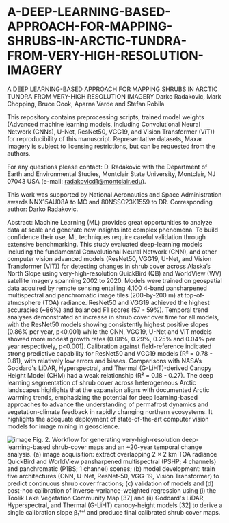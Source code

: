 # A-DEEP-LEARNING-BASED-APPROACH-FOR-MAPPING-SHRUBS-IN-ARCTIC-TUNDRA-FROM-VERY-HIGH-RESOLUTION-IMAGERY



A DEEP LEARNING-BASED APPROACH FOR MAPPING SHRUBS IN ARCTIC TUNDRA FROM VERY-HIGH RESOLUTION IMAGERY
Darko Radakovic, Mark Chopping, Bruce Cook, Aparna Varde and Stefan Robila


This repository contains preprocessing scripts, trained model weights (Advanced machine learning models, including Convolutional Neural Network (CNNs), U-Net, ResNet50, VGG19, and Vision Transformer (ViT)) for reproducibility of this manuscript. Representative datasets, Maxar imagery is subject to licensing restrictions, but can be requested from the authors.

For any questions please contact:
D. Radakovic with the Department of Earth and Environmental Studies, Montclair State University, Montclair, NJ 07043 USA (e-mail: radakovicd1@montclair.edu). 

This work was supported by National Aeronautics and Space Administration awards NNX15AU08A to MC and 80NSSC23K1559 to DR. Corresponding author: Darko Radakovic. 

Abstract:
Machine Learning (ML) provides great opportunities to analyze data at scale and generate new insights into complex phenomena. To build confidence their use, ML techniques require careful validation through extensive benchmarking. This study evaluated deep-learning models including the fundamental Convolutional Neural Network (CNN), and other computer vision advanced models (ResNet50, VGG19, U-Net, and Vision Transformer (ViT)) for detecting changes in shrub cover across Alaska’s North Slope using very-high-resolution QuickBird (QB) and WorldView (WV) satellite imagery spanning 2002 to 2020. Models were trained on geospatial data acquired by remote sensing entailing 4,100 4-band pansharpened multispectral and panchromatic image tiles (200-by-200 m) at top-of-atmosphere (TOA) radiance. ResNet50 and VGG19 achieved the highest accuracies (~86%) and balanced F1 scores (57 - 59%). Temporal trend analyses demonstrated an increase in shrub cover over time for all models, with the ResNet50 models showing consistently highest positive slopes (0.86% per year, p<0.001) while the CNN, VGG19, U-Net and ViT models showed more modest growth rates (0.08%, 0.29%, 0.25% and 0.04% per year respectively, p<0.001). Calibration against field-reference indicated strong predictive capability for ResNet50 and VGG19 models (R² = 0.78 - 0.81), with relatively low errors and biases. Comparisons with NASA’s Goddard's LiDAR, Hyperspectral, and Thermal (G-LiHT)-derived Canopy Height Model (CHM) had a weak relationship (R² = 0.18 - 0.27). The deep learning segmentation of shrub cover across heterogeneous Arctic landscapes highlights that the expansion aligns with documented Arctic warming trends, emphasizing the potential for deep learning-based approaches to advance the understanding of permafrost dynamics and vegetation-climate feedback in rapidly changing northern ecosystems. It highlights the adequate deployment of state-of-the-art computer vision models for image mining in geoscience. 

![image](https://github.com/user-attachments/assets/bd709c6e-4425-4c9f-8988-3ffddde469be)
Fig. 2. Workflow for generating very-high-resolution deep-learning-based shrub-cover maps and an ~20-year temporal change analysis. (a) image acquisition: extract overlapping 2 × 2 km TOA radiance QuickBird and WorldView pansharpened multispectral (PSHP; 4 channels) and panchromatic (P1BS; 1 channel) scenes; (b) model development: train five architectures (CNN, U-Net, ResNet-50, VGG-19, Vision Transformer) to predict continuous shrub cover fractions; (c) validation of models and (d) post-hoc calibration of inverse-variance-weighted regression using (i) the Toolik Lake Vegetation Community Map [37] and (ii) Goddard's LiDAR, Hyperspectral, and Thermal (G-LiHT) canopy-height models [32] to derive a single calibration slope β₁ᶜᵃˡ and produce final calibrated shrub cover maps.
